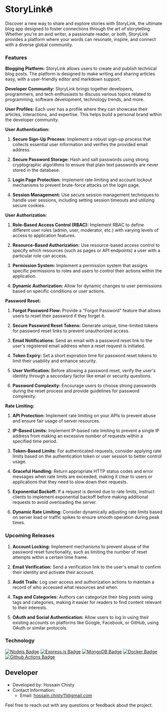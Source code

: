 # StoryLink🔥

Discover a new way to share and explore stories with StoryLink, the ultimate blog app designed to foster connections through the art of storytelling. Whether you're an avid writer, a passionate reader, or both, StoryLink provides a platform where your words can resonate, inspire, and connect with a diverse global community.

### Features

**Blogging Platform:** StoryLink allows users to create and publish technical blog posts. The platform is designed to make writing and sharing articles easy, with a user-friendly editor and markdown support.

**Developer Community:** StoryLink brings together developers, programmers, and tech enthusiasts to discuss various topics related to programming, software development, technology trends, and more.

**User Profiles:** Each user has a profile where they can showcase their articles, interactions, and expertise. This helps build a personal brand within the developer community.

**User Authentication:**

1. **Secure Sign-Up Process:** Implement a robust sign-up process that collects essential user information and verifies the provided email address.

2. **Secure Password Storage:** Hash and salt passwords using strong cryptographic algorithms to ensure that plain text passwords are never stored in the database.

3. **Login Page Protection:** Implement rate limiting and account lockout mechanisms to prevent brute-force attacks on the login page.

4. **Session Management:** Use secure session management techniques to handle user sessions, including setting session timeouts and utilizing secure cookies.

**User Authorization:**

1. **Role-Based Access Control (RBAC):** Implement RBAC to define different user roles (admin, user, moderator, etc.) with varying levels of access to application features.

2. **Resource-Based Authorization:** Use resource-based access control to specify which resources (such as pages or API endpoints) a user with a particular role can access.

3. **Permission System:** Implement a permission system that assigns specific permissions to roles and users to control their actions within the application.

4. **Dynamic Authorization:** Allow for dynamic changes to user permissions based on specific conditions or user actions.

**Password Reset:**

1. **Forgot Password Flow:** Provide a "Forgot Password" feature that allows users to reset their password if they forget it.

2. **Secure Password Reset Tokens:** Generate unique, time-limited tokens for password reset links to prevent unauthorized access.

3. **Email Notifications:** Send an email with a password reset link to the user's registered email address when a reset request is initiated.

4. **Token Expiry:** Set a short expiration time for password reset tokens to limit their usability and enhance security.

5. **User Verification:** Before allowing a password reset, verify the user's identity through a secondary factor like email or security questions.

6. **Password Complexity:** Encourage users to choose strong passwords during the reset process and provide guidelines for password complexity.

**Rate Limiting:**

1. **API Protection:** Implement rate limiting on your APIs to prevent abuse and ensure fair usage of server resources.

2. **IP-Based Limits:** Implement IP-based rate limiting to prevent a single IP address from making an excessive number of requests within a specified time period.

3. **Token-Based Limits:** For authenticated requests, consider applying rate limits based on the authentication token or user session to better control usage.

4. **Graceful Handling:** Return appropriate HTTP status codes and error messages when rate limits are exceeded, making it clear to users or applications that they need to slow down their requests.

5. **Exponential Backoff:** If a request is denied due to rate limits, instruct clients to implement exponential backoff before making additional requests to avoid overloading the server.

6. **Dynamic Rate Limiting:** Consider dynamically adjusting rate limits based on server load or traffic spikes to ensure smooth operation during peak times.

### Upcoming Releases

1. **Account Locking:** Implement mechanisms to prevent abuse of the password reset functionality, such as limiting the number of reset attempts within a certain time frame.
2. **Email Verification:** Send a verification link to the user's email to confirm their identity and activate their account.
3. **Audit Trails:** Log user access and authorization actions to maintain a record of who accessed what resources and when.

4. **Tags and Categories:** Authors can categorize their blog posts using tags and categories, making it easier for readers to find content relevant to their interests.

5. **OAuth and Social Authentication:** Allow users to log in using their existing accounts on platforms like Google, Facebook, or GitHub, using OAuth or similar protocols.

### Technology

[![Nodejs Badge](https://img.shields.io/badge/-Nodejs-3C873A?style=for-the-badge&labelColor=black&logo=node.js&logoColor=3C873A)](#) [![Express.js Badge](https://img.shields.io/badge/Express.js-000000?style=for-the-badge&logo=express&logoColor=white)](#) [![MongoDB Badge](https://img.shields.io/badge/MongoDB-4EA94B?style=for-the-badge&logo=mongodb&logoColor=white)](#) [![Docker Badge](https://img.shields.io/badge/Docker-2CA5E0?style=for-the-badge&logo=docker&logoColor=white)](#) [![Github Actions Badge](https://img.shields.io/badge/Github%20Actions-282a2e?style=for-the-badge&logo=githubactions&logoColor=367cfe)](#)

## Developer

- Developed by: Hossain Chisty
- Contact Information:
  - Email: hossain.chisty11@gmail.com

Feel free to reach out with any questions or feedback about the project.
